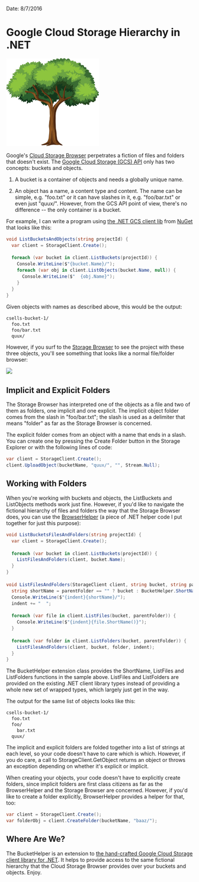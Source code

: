 Date: 8/7/2016

# Google Cloud Storage Hierarchy in .NET

<img src="_images/tree.jpg" class="main-blog-image" style="width: 250px" />

Google's [Cloud Storage Browser](https://console.cloud.google.com/storage/browser) perpetrates a fiction of files and folders that doesn't exist. The [Google Cloud Storage (GCS) API](https://cloud.google.com/storage/docs/json_api/) only has two concepts: buckets and objects.

1. A bucket is a container of objects and needs a globally unique name.

2. An object has a name, a content type and content. The name can be simple, e.g. "foo.txt" or it can have slashes in it, e.g. "foo/bar.txt" or even just "quux/". However, from the GCS API point of view, there's no difference -- the only container is a bucket.

For example, I can write a program using [the .NET GCS client lib](https://github.com/GoogleCloudPlatform/google-cloud-dotnet#google-cloud-storage) from [NuGet](https://www.nuget.org/packages/Google.Storage.V1/) that looks like this:

```c#
void ListBucketsAndObjects(string projectId) {
  var client = StorageClient.Create();

  foreach (var bucket in client.ListBuckets(projectId)) {
    Console.WriteLine($"{bucket.Name}/");
    foreach (var obj in client.ListObjects(bucket.Name, null)) {
      Console.WriteLine($"  {obj.Name}");
    }
  }
}
```

Given objects with names as described above, this would be the output:

```
csells-bucket-1/
  foo.txt
  foo/bar.txt
  quux/
```

However, if you surf to the [Storage Browser](https://console.cloud.google.com/storage/browser) to see the project with these three objects, you'll see something that looks like a normal file/folder browser:

<img src="http://sellsbrothers.com/public/post-images/gcs-bhelper-1.png" />

## Implicit and Explicit Folders
The Storage Browser has interpreted one of the objects as a file and two of them as folders, one implicit and one explicit. The implicit object folder comes from the slash in "foo/bar.txt"; the slash is used as a delimiter that means "folder" as far as the Storage Browser is concerned.

The explicit folder comes from an object with a name that ends in a slash. You can create one by pressing the Create Folder button in the Storage Explorer or with the following lines of code:

```c#
var client = StorageClient.Create();
client.UploadObject(bucketName, "quux/", "", Stream.Null);

```

## Working with Folders
When you're working with buckets and objects, the ListBuckets and ListObjects methods work just fine. However, if you'd like to navigate the fictional hierarchy of files and folders the way that the Storage Browser does, you can use the [BrowserHelper](https://github.com/csells/BucketHelperSample/) (a piece of .NET helper code I put together for just this purpose):

```c#
void ListBucketsFilesAndFolders(string projectId) {
  var client = StorageClient.Create();

  foreach (var bucket in client.ListBuckets(projectId)) {
    ListFilesAndFolders(client, bucket.Name);
  }
}

void ListFilesAndFolders(StorageClient client, string bucket, string parentFolder = "", string indent = "") {
  string shortName = parentFolder == "" ? bucket : BucketHelper.ShortName(parentFolder);
  Console.WriteLine($"{indent}{shortName}/");
  indent += "  ";

  foreach (var file in client.ListFiles(bucket, parentFolder)) {
    Console.WriteLine($"{indent}{file.ShortName()}");
  }

  foreach (var folder in client.ListFolders(bucket, parentFolder)) {
    ListFilesAndFolders(client, bucket, folder, indent);
  }
}
```

The BucketHelper extension class provides the ShortName, ListFiles and ListFolders functions in the sample above. ListFiles and ListFolders are provided on the existing .NET client library types instead of providing a whole new set of wrapped types, which largely just get in the way.

The output for the same list of objects looks like this:

```
csells-bucket-1/
  foo.txt
  foo/
    bar.txt
  quux/
```

The implicit and explicit folders are folded together into a list of strings at each level, so your code doesn't have to care which is which. However, if you do care, a call to StorageClient.GetObject returns an object or throws an exception depending on whether it's explicit or implicit.

When creating your objects, your code doesn't have to explicitly create folders, since implicit folders are first class citizens as far as the BrowserHelper and the Storage Browser are concerned. However, if you'd like to create a folder explicitly, BrowserHelper provides a helper for that, too:

```c#
var client = StorageClient.Create();
var folderObj = client.CreateFolder(bucketName, "baaz/");

```

## Where Are We?
The BucketHelper is an extension to [the hand-crafted Google Cloud Storage client library for .NET](https://github.com/GoogleCloudPlatform/google-cloud-dotnet#google-cloud-storage). It helps to provide access to the same fictional hierarchy that the Cloud Storage Browser provides over your buckets and objects. Enjoy.